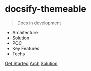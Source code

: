# docsify-themeable

> Docs in development

- Architecture
- Solution
- POC
- Key Features
- Techs

[Get Started](introduction)
[Arch](introduction)
[Solution](test/index)
